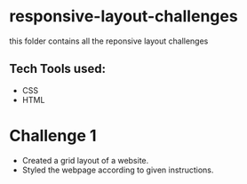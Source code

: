 # responsive-layout-challenges
this folder contains all the reponsive layout challenges

## Tech Tools used:

- CSS
- HTML

# Challenge 1

- Created a grid layout of a website.
- Styled the webpage according to given instructions.


